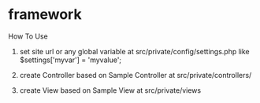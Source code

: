 # framework
How To Use
1. set site url or any global variable at src/private/config/settings.php
like
$settings['myvar'] = 'myvalue';

2. create Controller based on Sample Controller at src/private/controllers/

3. create View based on Sample View at src/private/views